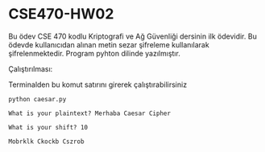 # CSE470-HW02
Bu ödev CSE 470 kodlu Kriptografi ve Ağ Güvenliği dersinin ilk ödevidir. Bu ödevde kullanıcıdan alınan metin sezar şifreleme kullanılarak şifrelenmektedir.
Program pyhton dilinde yazılmıştır.

Çalıştırılması:

Terminalden bu komut satırını girerek çalıştırabilirsiniz

    python caesar.py
  
    What is your plaintext? Merhaba Caesar Cipher
  
    What is your shift? 10
  
    Mobrklk Ckockb Cszrob
